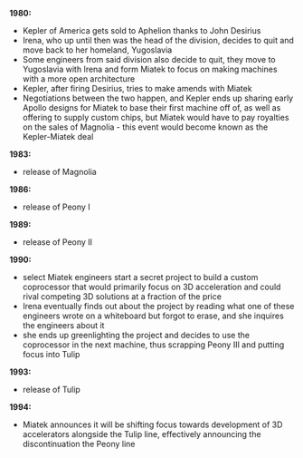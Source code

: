 **1980:**
- Kepler of America gets sold to Aphelion thanks to John Desirius
- Irena, who up until then was the head of the division, decides to quit and move back to her homeland, Yugoslavia
- Some engineers from said division also decide to quit, they move to Yugoslavia with Irena and form Miatek to focus on making machines with a more open architecture
- Kepler, after firing Desirius, tries to make amends with Miatek
- Negotiations between the two happen, and Kepler ends up sharing early Apollo designs for Miatek to base their first machine off of, as well as offering to supply custom chips, but Miatek would have to pay royalties on the sales of Magnolia - this event would become known as the Kepler-Miatek deal

**1983:**
- release of Magnolia

**1986:**
- release of Peony I

**1989:**
- release of Peony II

**1990:**
- select Miatek engineers start a secret project to build a custom coprocessor that would primarily focus on 3D acceleration and could rival competing 3D solutions at a fraction of the price
- Irena eventually finds out about the project by reading what one of these engineers wrote on a whiteboard but forgot to erase, and she inquires the engineers about it
- she ends up greenlighting the project and decides to use the coprocessor in the next machine, thus scrapping Peony III and putting focus into Tulip

**1993:**
- release of Tulip

**1994:**
- Miatek announces it will be shifting focus towards development of 3D accelerators alongside the Tulip line, effectively announcing the discontinuation the Peony line

